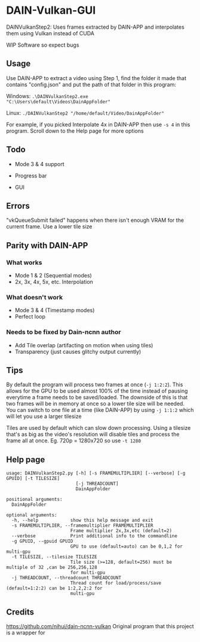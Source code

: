# DAIN-Vulkan-GUI

DAINVulkanStep2: Uses frames extracted by DAIN-APP and interpolates them using Vulkan instead of CUDA

WIP Software so expect bugs
## Usage
Use DAIN-APP to extract a video using Step 1, find the folder it made that contains "config.json" and put the path of that folder in this program:

Windows: `.\DAINVulkanStep2.exe "C:\Users\default\Videos\DainAppFolder"`

Linux: `./DAINVulkanStep2 "/home/default/Video/DainAppFolder"`

For example, if you picked Interpolate 4x in DAIN-APP then use `-s 4` in this program. Scroll down to the Help page for more options

## Todo

* Mode 3 & 4 support

* Progress bar

* GUI

## Errors
"vkQueueSubmit failed" happens when there isn't enough VRAM for the current frame. Use a lower tile size

## Parity with DAIN-APP
### What works
* Mode 1 & 2 (Sequential modes)
* 2x, 3x, 4x, 5x, etc. Interpolation

### What doesn't work
* Mode 3 & 4 (Timestamp modes)
* Perfect loop

### Needs to be fixed by Dain-ncnn author
* Add Tile overlap (artifacting on motion when using tiles)
* Transparency (just causes glitchy output currently)

## Tips
By default the program will process two frames at once (`-j 1:2:2`). This allows for the GPU to be used almost 100% of the time instead of pausing everytime a frame needs to be saved/loaded. The downside of this is that two frames will be in memory at once so a lower tile size will be needed.
You can switch to one file at a time (like DAIN-APP) by using `-j 1:1:2` which will let you use a larger tilesize

Tiles are used by default which can slow down processing. Using a tilesize that's as big as the video's resolution will disable tiles and process the frame all at once. Eg. 720p = 1280x720 so use `-t 1280`

## Help page
```
usage: DAINVulkanStep2.py [-h] [-s FRAMEMULTIPLIER] [--verbose] [-g GPUID] [-t TILESIZE]
                          [-j THREADCOUNT]
                          DainAppFolder

positional arguments:
  DainAppFolder

optional arguments:
  -h, --help            show this help message and exit
  -s FRAMEMULTIPLIER, --framemultiplier FRAMEMULTIPLIER
                        Frame multiplier 2x,3x,etc (default=2)
  --verbose             Print additional info to the commandline
  -g GPUID, --gpuid GPUID
                        GPU to use (default=auto) can be 0,1,2 for multi-gpu
  -t TILESIZE, --tilesize TILESIZE
                        Tile size (>=128, default=256) must be multiple of 32 ,can be 256,256,128
                        for multi-gpu
  -j THREADCOUNT, --threadcount THREADCOUNT
                        Thread count for load/process/save (default=1:2:2) can be 1:2,2,2:2 for
                        multi-gpu
```

## Credits
https://github.com/nihui/dain-ncnn-vulkan Original program that this project is a wrapper for
